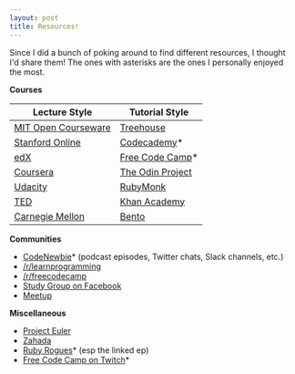 ```yaml
---
layout: post
title: Resources!
---
```


Since I did a bunch of poking around to find different resources, I thought I'd share them! The ones with asterisks are the ones
I personally enjoyed the most.

**Courses**  

| Lecture Style                                        | Tutorial Style                                    |
| -------------------------------                      |-------------------                                |
| [MIT Open Courseware](http://ocw.mit.edu/index.htm)  | [Treehouse](https://teamtreehouse.com/)           |
| [Stanford Online](http://online.stanford.edu/courses)| [Codecademy](https://www.codecademy.com/)*        |
| [edX](https://www.edx.org/)                          | [Free Code Camp](http://www.freecodecamp.com/)*   |
| [Coursera](https://www.coursera.org/)                | [The Odin Project](http://www.theodinproject.com/)|
| [Udacity](https://www.udacity.com/)                  | [RubyMonk](https://rubymonk.com/)                 |
| [TED](http://ed.ted.com/)                            | [Khan Academy](https://www.khanacademy.org/)      |
| [Carnegie Mellon](http://oli.cmu.edu/)               | [Bento](https://www.bento.io/)                    |

**Communities**  
* [CodeNewbie](http://www.codenewbie.org/)* (podcast episodes, Twitter chats, Slack channels, etc.)  
* [/r/learnprogramming](https://www.reddit.com/r/learnprogramming)  
* [/r/freecodecamp](https://www.reddit.com/r/freecodecamp)  
* [Study Group on Facebook](https://www.facebook.com/groups/TOPSTUDYGROUP/)  
* [Meetup](http://www.meetup.com/)  

**Miscellaneous**  
* [Project Euler](https://projecteuler.net/)  
* [Zahada](http://www.mcgov.co.uk/zahada.html)  
* [Ruby Rogues](https://devchat.tv/ruby-rogues/131-rr-how-to-learn)* (esp the linked ep)  
* [Free Code Camp on Twitch](https://www.twitch.tv/freecodecamp)*  
